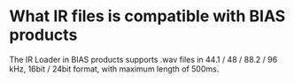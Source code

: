 # What IR files is compatible with BIAS products
The IR Loader in BIAS products supports .wav files in 44.1 / 48 / 88.2 / 96 kHz, 16bit / 24bit format, with maximum length of 500ms.